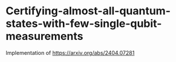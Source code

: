 # Certifying-almost-all-quantum-states-with-few-single-qubit-measurements
Implementation of https://arxiv.org/abs/2404.07281
